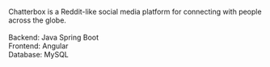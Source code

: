 Chatterbox is a Reddit-like social media platform for connecting with people across the globe.\
\
Backend: Java Spring Boot\
Frontend: Angular\
Database: MySQL
